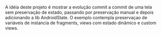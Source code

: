 A idéia deste projeto é mostrar a evolução commit a commit de uma tela sem preservação de estado, passando por preservação manual e depois adicionando a lib AndroidState.
O exemplo contempla preservaçao de variáveis de instancia de fragments, views com estado dinâmico e custom views.
